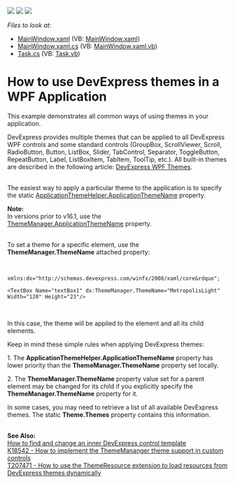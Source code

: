 <!-- default badges list -->
![](https://img.shields.io/endpoint?url=https://codecentral.devexpress.com/api/v1/VersionRange/128642380/14.1.3%2B)
[![](https://img.shields.io/badge/Open_in_DevExpress_Support_Center-FF7200?style=flat-square&logo=DevExpress&logoColor=white)](https://supportcenter.devexpress.com/ticket/details/T128436)
[![](https://img.shields.io/badge/📖_How_to_use_DevExpress_Examples-e9f6fc?style=flat-square)](https://docs.devexpress.com/GeneralInformation/403183)
<!-- default badges end -->
<!-- default file list -->
*Files to look at*:

* [MainWindow.xaml](./CS/DevExpress.Examples.ThemeSwitcher/MainWindow.xaml) (VB: [MainWindow.xaml](./VB/DevExpress.Examples.ThemeSwitcher/MainWindow.xaml))
* [MainWindow.xaml.cs](./CS/DevExpress.Examples.ThemeSwitcher/MainWindow.xaml.cs) (VB: [MainWindow.xaml.vb](./VB/DevExpress.Examples.ThemeSwitcher/MainWindow.xaml.vb))
* [Task.cs](./CS/DevExpress.Examples.ThemeSwitcher/Task.cs) (VB: [Task.vb](./VB/DevExpress.Examples.ThemeSwitcher/Task.vb))
<!-- default file list end -->
# How to use DevExpress themes in a WPF Application


<p>This example demonstrates all common ways of using themes in your application.</p>
<p>DevExpress provides multiple themes that can be applied to all DevExpress WPF controls and some standard controls (GroupBox, ScrollViewer, Scroll, RadioButton, Button, ListBox, Slider, TabControl, Separator, ToggleButton, RepeatButton, Label, ListBoxItem, TabItem, ToolTip, etc.). All built-in themes are described in the following article: <a href="http://documentation.devexpress.com/#WPF/CustomDocument7407">DevExpress WPF Themes</a>.</p>
<p><br>The easiest way to apply a particular theme to the application is to specify the static <a href="https://documentation.devexpress.com/#CoreLibraries/DevExpressXpfCoreApplicationThemeHelper_ApplicationThemeNametopic">ApplicationThemeHelper.ApplicationThemeName</a> property.</p>
<p><strong>Note:</strong><br>In versions prior to v16.1, use the <a href="https://documentation.devexpress.com/#WPF/DevExpressXpfCoreThemeManager_ApplicationThemeNametopic">ThemeManager.ApplicationThemeName</a> property.</p>
<p><br>To set a theme for a specific element, use the <strong>ThemeManager.ThemeName</strong> attached property:</p>
<p> </p>


```xaml
xmlns:dx="http://schemas.devexpress.com/winfx/2008/xaml/core&rdquo";

<TextBox Name="textBox1" dx:ThemeManager.ThemeName="MetropolisLight" Width="120" Height="23"/>
```


<p> </p>
<p>In this case, the theme will be applied to the element and all its child elements.</p>
<p>Keep in mind these simple rules when applying DevExpress themes:</p>
<p>1. The <strong>ApplicationThemeHelper.ApplicationThemeName</strong> property has lower priority than the <strong>ThemeManager.ThemeName</strong> property set locally.</p>
<p>2. The <strong>ThemeManager.ThemeName</strong> property value set for a parent element may be changed for its child if you explicitly specify the <strong>ThemeManager.ThemeName</strong> property for it.</p>
<p>In some cases, you may need to retrieve a list of all available DevExpress themes. The static <strong>Theme.Themes</strong> property contains this information.</p>
<p> <br><strong>See Also:</strong><br><a href="https://www.devexpress.com/Support/Center/p/T361488">How to find and change an inner DevExpress control template</a><br><a href="https://www.devexpress.com/Support/Center/p/K18542">K18542 - How to implement the ThemeMananger theme support in custom controls</a><br><a href="https://www.devexpress.com/Support/Center/p/T207471">T207471 - How to use the ThemeResource extension to load resources from DevExpress themes dynamically</a></p>

<br/>


